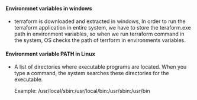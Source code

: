 #### Environmnet variables in windows
- terraform is downloaded  and extracted in windows, In order to run the terraform application in entire system, we have to store the teraform.exe path in environment variables, so when we run terraform command in the system, OS checks the path of terrform in environments variables.

#### Environment variable PATH in Linux
- A list of directories where executable programs are located. When you type a command, the system searches these directories for the executable.

     Example: /usr/local/sbin:/usr/local/bin:/usr/sbin:/usr/bin  



